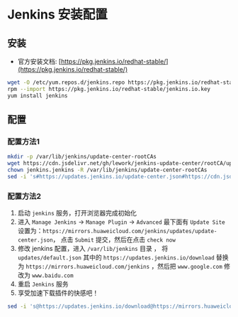 # Jenkins 安装配置


## 安装

- 官方安装文档: [https://pkg.jenkins.io/redhat-stable/](https://pkg.jenkins.io/redhat-stable/)

```bash
wget -O /etc/yum.repos.d/jenkins.repo https://pkg.jenkins.io/redhat-stable/jenkins.repo
rpm --import https://pkg.jenkins.io/redhat-stable/jenkins.io.key
yum install jenkins
```

## 配置

### 配置方法1

```bash
mkdir -p /var/lib/jenkins/update-center-rootCAs
wget https://cdn.jsdelivr.net/gh/lework/jenkins-update-center/rootCA/update-center.crt -O /var/lib/jenkins/update-center-rootCAs/update-center.crt
chown jenkins.jenkins -R /var/lib/jenkins/update-center-rootCAs
sed -i 's#https://updates.jenkins.io/update-center.json#https://cdn.jsdelivr.net/gh/lework/jenkins-update-center/updates/huawei/update-center.json#' /var/lib/jenkins/hudson.model.UpdateCenter.xml
```

### 配置方法2

1. 启动 `jenkins` 服务，打开浏览器完成初始化
2. 进入 `Manage Jenkins` -> `Manage Plugin` -> `Advanced` 最下面有 `Update Site` 设置为：`https://mirrors.huaweicloud.com/jenkins/updates/update-center.json`， 点击 `Submit` 提交，然后在点击 `check now`
3. 修改 jenkins 配置，进入 `/var/lib/jenkins` 目录 ， 将 `updates/default.json` 其中的  `https://updates.jenkins.io/download` 替换为 `https://mirrors.huaweicloud.com/jenkins` ，然后把 `www.google.com` 修改为 `www.baidu.com`
4. 重启 `Jenkins` 服务
5. 享受加速下载插件的快感吧！

```bash
sed -i 's@https://updates.jenkins.io/download@https://mirrors.huaweicloud.com/jenkins@g' /var/lib/jenkins/updates/default.json
```
